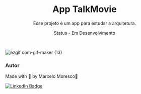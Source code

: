 <h1 align="center">App TalkMovie</h1>

<p align="center">Esse projeto é um app para estudar a arquitetura.</p>

<p align="center">Status - Em Desenvolvimento</p>


<br>

<!-- GIF-->
![ezgif com-gif-maker (13)](https://user-images.githubusercontent.com/85464545/196581682-8a724bf5-51cf-4c4e-b1ed-dcc397b004ca.gif)


### Autor

Made with 💜 by Marcelo Moresco👋

[![LinkedIn Badge](https://img.shields.io/badge/-marcelomoresco-blue?style=flat-square&logo=Linkedin&logoColor=white&link=https://www.linkedin.com/in/marcelo-adriel-moresco-a32104179/)](https://www.linkedin.com/in/marcelo-adriel-moresco-a32104179/)
